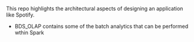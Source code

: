This repo highlights the architectural aspects of designing an application like Spotify.

- BDS_OLAP contains some of the batch analytics that can be performed wthin Spark
